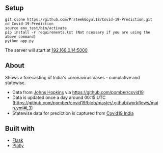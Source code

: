 ## Setup
~~~
git clone https://github.com/PrateekGoyal18/Covid-19-Prediction.git
cd Covid-19-Prediction
source env_test/bin/activate
pip install -r requirements.txt (Not ncessary if you are using the above command)
python app.py
~~~
The server will start at [192.168.0.14:5000](http://192.168.0.14:5000)

## About
Shows a forecasting of India's coronavirus cases - cumulative and statewise.
- Data from [Johns Hopkins](https://github.com/CSSEGISandData/COVID-19) via https://github.com/pomber/covid19
- Data is updated once a day around 00:15 UTC (https://github.com/pomber/covid19/blob/master/.github/workflows/main.yml#L3)
- Statewise data for prediction is captured from [Covid19 India](https://api.covid19india.org/)

## Built with
- [Flask](https://flask.palletsprojects.com/en/1.1.x/)
- [Plotly](https://plotly.com/)

